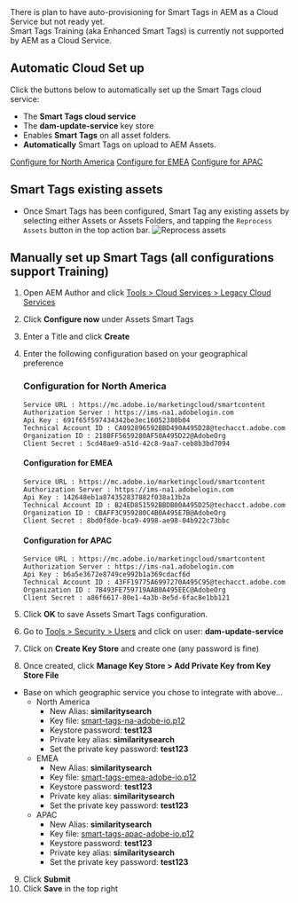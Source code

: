 
<div class="unsupported">
There is plan to have auto-provisioning for Smart Tags in AEM as a Cloud Service but not ready yet.
</div>

<div class="unsupported">
Smart Tags Training (aka Enhanced Smart Tags) is currently not supported by AEM as a Cloud Service.
</div>

## Automatic Cloud Set up

Click the buttons below to automatically set up the Smart Tags cloud service:

* The **Smart Tags cloud service**
* The **dam-update-service** key store
* Enables **Smart Tags** on all asset folders.
* **Automatically** Smart Tags on upload to AEM Assets.

<a href="/apps/demo-utils/instructions/smart-tags.install.html?region=na" class="button">Configure for North America</a>
<a href="/apps/demo-utils/instructions/smart-tags.install.html?region=emea" class="button">Configure for EMEA</a>
<a href="/apps/demo-utils/instructions/smart-tags.install.html?region=apac" class="button">Configure for APAC</a>

## Smart Tags existing assets

* Once Smart Tags has been configured, Smart Tag any existing assets by selecting either Assets or Assets Folders, and tapping the `Reprocess Assets` button in the top action bar.
    ![Reprocess assets](./smart-tags/images/reprocess-assets.png)

## Manually set up Smart Tags (all configurations support Training)

1. Open AEM Author and click <a href="/etc/cloudservices.html" x-cq-linkchecker="skip" target="_blank">Tools > Cloud Services > Legacy Cloud Services</a>
2. Click **Configure now** under Assets Smart Tags
3. Enter a Title and click **Create**
4. Enter the following configuration based on your geographical preference

    ### Configuration for North America

    ```plain
    Service URL : https://mc.adobe.io/marketingcloud/smartcontent
    Authorization Server : https://ims-na1.adobelogin.com
    Api Key : 691f65f597434342be3ec16052380b04
    Technical Account ID : CA092896592BBD490A495D28@techacct.adobe.com
    Organization ID : 218BFF5659280AF50A495D22@AdobeOrg
    Client Secret : 5cd48ae9-a51d-42c8-9aa7-ceb8b3bd7094
    ```

    #### Configuration for EMEA

    ```plain
    Service URL : https://mc.adobe.io/marketingcloud/smartcontent
    Authorization Server : https://ims-na1.adobelogin.com
    Api Key : 142648eb1a874352837882f038a13b2a
    Technical Account ID : B24ED851592BBDB00A495D25@techacct.adobe.com
    Organization ID : CBAFF3C959280C4B0A495E7B@AdobeOrg
    Client Secret : 8bd0f8de-bca9-4998-ae98-04b922c73bbc
    ```

    #### Configuration for APAC

    ```plain
    Service URL : https://mc.adobe.io/marketingcloud/smartcontent
    Authorization Server : https://ims-na1.adobelogin.com
    Api Key : b6a5e3672e8749ce992b1a369cdacf6d
    Technical Account ID : 43FF19775A6997270A495C95@techacct.adobe.com
    Organization ID : 7B493FE759719AAB0A495EEC@AdobeOrg
    Client Secret : a86f6617-80e1-4a3b-8e5d-6fac8e1bb121
    ```

5. Click **OK** to save Assets Smart Tags configuration.
6. Go to <a href="/libs/granite/security/content/useradmin.html" target="_blank">Tools > Security > Users</a> and click on user: **dam-update-service**
7. Click on **Create Key Store** and create one (any password is fine)
8. Once created, click **Manage Key Store > Add Private Key from Key Store File**
  * Base on which geographic service you chose to integrate with above...
      * North America
         * New Alias: **similaritysearch**
        * Key file: <a href="/apps/demo-utils/resources/smart-tags/smart-tags-na-adobe-io.p12" x-cq-linkchecker="skip" target="_blank">smart-tags-na-adobe-io.p12</a>
         * Keystore password: **test123**
         * Private key alias: **similaritysearch**
         * Set the private key password: **test123**
      * EMEA
        * New Alias: **similaritysearch**
        * Key file: <a href="/apps/demo-utils/resources/smart-tags/smart-tags-emea-adobe-io.p12" x-cq-linkchecker="skip" target="_blank">smart-tags-emea-adobe-io.p12</a>
        * Keystore password: **test123**
        * Private key alias: **similaritysearch**
        * Set the private key password: **test123**
      * APAC
        * New Alias: **similaritysearch**
        * Key file: <a href="/apps/demo-utils/resources/smart-tags/smart-tags-apac-adobe-io.p12" x-cq-linkchecker="skip" target="_blank">smart-tags-apac-adobe-io.p12</a>
        * Keystore password: **test123**
        * Private key alias: **similaritysearch**
        * Set the private key password: **test123**
9. Click **Submit**
10. Click **Save** in the top right

